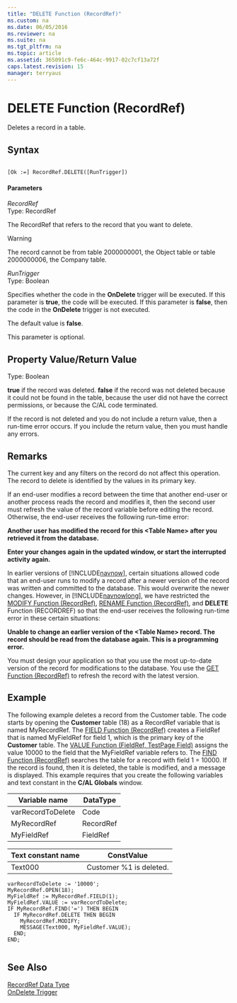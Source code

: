 ```yaml
---
title: "DELETE Function (RecordRef)"
ms.custom: na
ms.date: 06/05/2016
ms.reviewer: na
ms.suite: na
ms.tgt_pltfrm: na
ms.topic: article
ms.assetid: 365091c9-fe6c-464c-9917-02c7cf13a72f
caps.latest.revision: 15
manager: terryaus
---
```

# DELETE Function (RecordRef)
Deletes a record in a table.  
  
## Syntax  
  
```  
  
[Ok :=] RecordRef.DELETE([RunTrigger])  
```  
  
#### Parameters  
 *RecordRef*  
 Type: RecordRef  
  
 The RecordRef that refers to the record that you want to delete.  
  
> [!WARNING]  
>  The record cannot be from table 2000000001, the Object table or table 2000000006, the Company table.  
  
 *RunTrigger*  
 Type: Boolean  
  
 Specifies whether the code in the **OnDelete** trigger will be executed. If this parameter is **true**, the code will be executed. If this parameter is **false**, then the code in the **OnDelete** trigger is not executed.  
  
 The default value is **false**.  
  
 This parameter is optional.  
  
## Property Value\/Return Value  
 Type: Boolean  
  
 **true** if the record was deleted. **false** if the record was not deleted because it could not be found in the table, because the user did not have the correct permissions, or because the C\/AL code terminated.  
  
 If the record is not deleted and you do not include a return value, then a run\-time error occurs. If you include the return value, then you must handle any errors.  
  
## Remarks  
 The current key and any filters on the record do not affect this operation. The record to delete is identified by the values in its primary key.  
  
 If an end\-user modifies a record between the time that another end\-user or another process reads the record and modifies it, then the second user must refresh the value of the record variable before editing the record. Otherwise, the end\-user receives the following run\-time error:  
  
 **Another user has modified the record for this \<Table Name\> after you retrieved it from the database.**  
  
 **Enter your changes again in the updated window, or start the interrupted activity again.**  
  
 In earlier versions of [!INCLUDE[navnow](includes/navnow_md.md)], certain situations allowed code that an end\-user runs to modify a record after a newer version of the record was written and committed to the database. This would overwrite the newer changes. However, in [!INCLUDE[navnowlong](includes/navnowlong_md.md)], we have restricted the [MODIFY Function \(RecordRef\)](MODIFY-Function--RecordRef-.md), [RENAME Function \(RecordRef\)](RENAME-Function--RecordRef-.md), and **DELETE** Function \(RECORDREF\) so that the end\-user receives the following run\-time error in these certain situations:  
  
 **Unable to change an earlier version of the \<Table Name\> record. The record should be read from the database again. This is a programming error.**  
  
 You must design your application so that you use the most up\-to\-date version of the record for modifications to the database. You use the [GET Function \(RecordRef\)](GET-Function--RecordRef-.md) to refresh the record with the latest version.  
  
## Example  
 The following example deletes a record from the Customer table. The code starts by opening the **Customer** table \(18\) as a RecordRef variable that is named MyRecordRef. The [FIELD Function \(RecordRef\)](FIELD-Function--RecordRef-.md) creates a FieldRef that is named MyFieldRef for field 1, which is the primary key of the **Customer** table. The [VALUE Function \(FieldRef, TestPage Field\)](VALUE-Function--FieldRef--TestPage-Field-.md) assigns the value 10000 to the field that the MyFieldRef variable refers to. The [FIND Function \(RecordRef\)](FIND-Function--RecordRef-.md) searches the table for a record with field 1 \= 10000. If the record is found, then it is deleted, the table is modified, and a message is displayed. This example requires that you create the following variables and text constant in the **C\/AL Globals** window.  
  
|Variable name|DataType|  
|-------------------|--------------|  
|varRecordToDelete|Code|  
|MyRecordRef|RecordRef|  
|MyFieldRef|FieldRef|  
  
|Text constant name|ConstValue|  
|------------------------|----------------|  
|Text000|Customer %1 is deleted.|  
  
```  
varRecordToDelete := '10000';  
MyRecordRef.OPEN(18);  
MyFieldRef := MyRecordRef.FIELD(1);  
MyFieldRef.VALUE := varRecordToDelete;  
IF MyRecordRef.FIND('=') THEN BEGIN  
  IF MyRecordRef.DELETE THEN BEGIN  
    MyRecordRef.MODIFY;  
    MESSAGE(Text000, MyFieldRef.VALUE);  
  END;  
END;  
  
```  
  
## See Also  
 [RecordRef Data Type](RecordRef-Data-Type.md)   
 [OnDelete Trigger](OnDelete-Trigger.md)
